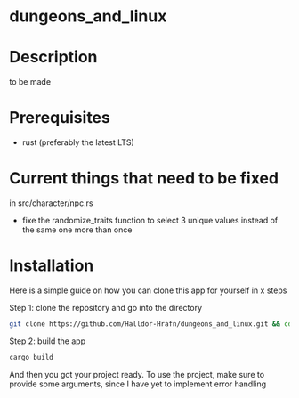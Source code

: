 # dungeons_and_linux

# Description

to be made

# Prerequisites

- rust (preferably the latest LTS)

# Current things that need to be fixed

in src/character/npc.rs

- fixe the randomize_traits function to select 3 unique values instead of the same one more than once

# Installation

Here is a simple guide on how you can clone this app for yourself in x steps

Step 1: clone the repository and go into the directory

```sh
git clone https://github.com/Halldor-Hrafn/dungeons_and_linux.git && cd dungeons_and_linux/
```

Step 2: build the app

```sh
cargo build
```

And then you got your project ready. To use the project, make sure to provide some arguments, since I have yet to implement error handling
